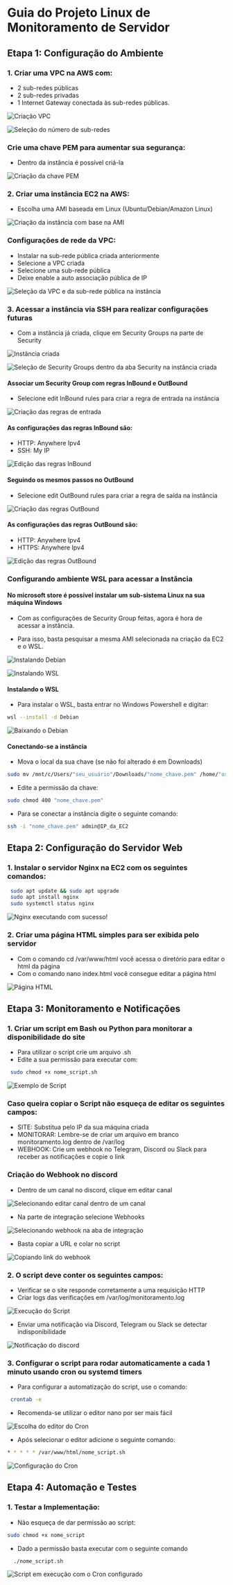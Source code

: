 # Guia do Projeto Linux de Monitoramento de Servidor

## Etapa 1: Configuração do Ambiente

### 1. Criar uma VPC na AWS com:

- 2 sub-redes públicas
- 2 sub-redes privadas
- 1 Internet Gateway conectada às sub-redes públicas.

![Criação VPC](/imgs/criaçãoVPC.png)

![Seleção do número de sub-redes](/imgs/Subnet.png)

### Crie uma chave PEM para aumentar sua segurança:

- Dentro da instância é possível criá-la

![Criação da chave PEM](/imgs/Chave.png)

### 2. Criar uma instância EC2 na AWS:

- Escolha uma AMI baseada em Linux (Ubuntu/Debian/Amazon Linux)

![Criação da instância com base na AMI](/imgs/AMI.png)

### Configurações de rede da VPC: 

- Instalar na sub-rede pública criada anteriormente
- Selecione a VPC criada
- Selecione uma sub-rede pública
- Deixe enable a auto associação pública de IP

![Seleção da VPC e da sub-rede pública na instância](/imgs/NetworkSettings.png)

### 3. Acessar a instância via SSH para realizar configurações futuras

- Com a instância já criada, clique em Security Groups na parte de Security

![Instância criada](/imgs/Instância.png)

![Seleção de Security Groups dentro da aba Security na instância criada](/imgs/SecurityGroups.png)

#### Associar um Security Group com regras InBound e OutBound

- Selecione edit InBound rules para criar a regra de entrada na instância

![Criação das regras de entrada](/imgs/InboundRules.png)

#### As configurações das regras InBound são:

- HTTP: Anywhere Ipv4
- SSH: My IP

![Edição das regras InBound](/imgs/EditInbound.png)

#### Seguindo os mesmos passos no OutBound

- Selecione edit OutBound rules para criar a regra de saída na instância

![Criação das regras OutBound](/imgs/InboundRules.png)

#### As configurações das regras OutBound são:

- HTTP: Anywhere Ipv4
- HTTPS: Anywhere Ipv4

![Edição das regras OutBound](/imgs/EditOutBound.png)

### Configurando ambiente WSL para acessar a Instância

#### No microsoft store é possível instalar um sub-sistema Linux na sua máquina Windows

- Com as configurações de Security Group feitas, agora é hora de acessar a instância.

- Para isso, basta pesquisar a mesma AMI selecionada na criação da EC2 e o WSL.

![Instalando Debian](/imgs/Debian.png)

![Instalando WSL](/imgs/WSL.png)

#### Instalando o WSL

- Para instalar o WSL, basta entrar no Windows Powershell e digitar:
```bash
wsl --install -d Debian
```

![Baixando o Debian](/imgs/BaixandoDebian.png)

#### Conectando-se a instância 

- Mova o local da sua chave (se não foi alterado é em Downloads)
```bash
sudo mv /mnt/c/Users/"seu_usuário"/Downloads/"nome_chave.pem" /home/"usuário_linux"/
```
- Edite a permissão da chave:
```bash
sudo chmod 400 "nome_chave.pem"
```

- Para se conectar a instância digite o seguinte comando:
```bash
ssh -i "nome_chave.pem" admin@IP_da_EC2
```

## Etapa 2: Configuração do Servidor Web

### 1. Instalar o servidor Nginx na EC2 com os seguintes comandos:
``` bash
 sudo apt update && sudo apt upgrade
 sudo apt install nginx
 sudo systemctl status nginx
```

![Nginx executando com sucesso!](/imgs/NginxStatus.png)

### 2. Criar uma página HTML simples para ser exibida pelo servidor

- Com o comando cd /var/www/html você acessa o diretório para editar o html da página
- Com o comando nano index.html você consegue editar a página html

![Página HTML](/imgs/HTML.png)

## Etapa 3: Monitoramento e Notificações

### 1. Criar um script em Bash ou Python para monitorar a disponibilidade do site

- Para utilizar o script crie um arquivo .sh
- Edite a sua permissão para executar com:
```bash
 sudo chmod +x nome_script.sh
```

![Exemplo de Script](//imgs/ScriptExemplo.png)

### Caso queira copiar o Script não esqueça de editar os seguintes campos:

- SITE: Substitua pelo IP da sua máquina criada
- MONITORAR: Lembre-se de criar um arquivo em branco monitoramento.log dentro de /var/log
- WEBHOOK: Crie um webhook no Telegram, Discord ou Slack para receber as notificações e copie o link

### Criação do Webhook no discord

- Dentro de um canal no discord, clique em editar canal

![Selecionando editar canal dentro de um canal](/imgs/EditarCanal.png)

- Na parte de integração selecione Webhooks

![Selecionando webhook na aba de integração](/imgs/Webhook.png)

- Basta copiar a URL e colar no script

![Copiando link do webhook](/imgs/Bot.png)

### 2. O script deve conter os seguintes campos: 

- Verificar se o site responde corretamente a uma requisição HTTP
- Criar logs das verificações em /var/log/monitoramento.log

![Execução do Script](/imgs/SemCron.png)

- Enviar uma notificação via Discord, Telegram ou Slack se detectar indisponibilidade

![Notificação do discord](/imgs/NotDiscord.png)

### 3. Configurar o script para rodar automaticamente a cada 1 minuto usando cron ou systemd timers

- Para configurar a automatização do script, use o comando:
```bash
 crontab -e
```
- Recomenda-se utilizar o editor nano por ser mais fácil

![Escolha do editor do Cron](/imgs/EditorCron.png)

- Após selecionar o editor adicione o seguinte comando:

```bash
* * * * * /var/www/html/nome_script.sh
```

![Configuração do Cron](/imgs/ConfigCron.png)

## Etapa 4: Automação e Testes

### 1. Testar a Implementação: 

- Não esqueça de dar permissão ao script:
```bash
sudo chmod +x nome_script
```
- Dado a permissão basta executar com o seguinte comando
```bash
  ./nome_script.sh
```

![Script em execução com o Cron configurado](/imgs/Cront.png)
